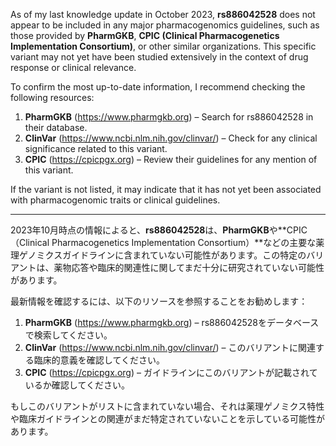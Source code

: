 As of my last knowledge update in October 2023, **rs886042528** does not appear to be included in any major pharmacogenomics guidelines, such as those provided by **PharmGKB**, **CPIC (Clinical Pharmacogenetics Implementation Consortium)**, or other similar organizations. This specific variant may not yet have been studied extensively in the context of drug response or clinical relevance.

To confirm the most up-to-date information, I recommend checking the following resources:
1. **PharmGKB** (https://www.pharmgkb.org) – Search for rs886042528 in their database.
2. **ClinVar** (https://www.ncbi.nlm.nih.gov/clinvar/) – Check for any clinical significance related to this variant.
3. **CPIC** (https://cpicpgx.org) – Review their guidelines for any mention of this variant.

If the variant is not listed, it may indicate that it has not yet been associated with pharmacogenomic traits or clinical guidelines.

---

2023年10月時点の情報によると、**rs886042528**は、**PharmGKB**や**CPIC（Clinical Pharmacogenetics Implementation Consortium）**などの主要な薬理ゲノミクスガイドラインに含まれていない可能性があります。この特定のバリアントは、薬物応答や臨床的関連性に関してまだ十分に研究されていない可能性があります。

最新情報を確認するには、以下のリソースを参照することをお勧めします：
1. **PharmGKB** (https://www.pharmgkb.org) – rs886042528をデータベースで検索してください。
2. **ClinVar** (https://www.ncbi.nlm.nih.gov/clinvar/) – このバリアントに関連する臨床的意義を確認してください。
3. **CPIC** (https://cpicpgx.org) – ガイドラインにこのバリアントが記載されているか確認してください。

もしこのバリアントがリストに含まれていない場合、それは薬理ゲノミクス特性や臨床ガイドラインとの関連がまだ特定されていないことを示している可能性があります。